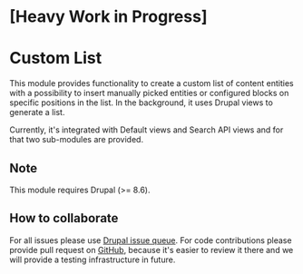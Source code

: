 # [Heavy Work in Progress] 

# Custom List

This module provides functionality to create a custom list of content entities with a possibility to insert manually picked entities or configured blocks on specific positions in the list. In the background, it uses Drupal views to generate a list.

Currently, it's integrated with Default views and Search API views and for that two sub-modules are provided. 

## Note

This module requires Drupal (>= 8.6).

## How to collaborate

For all issues please use [Drupal issue queue](https://www.drupal.org/project/issues/custom_list).
For code contributions please provide pull request on [GitHub](https://github.com/thunder/custom_list), because it's easier to review it there and we will provide a testing infrastructure in future.
